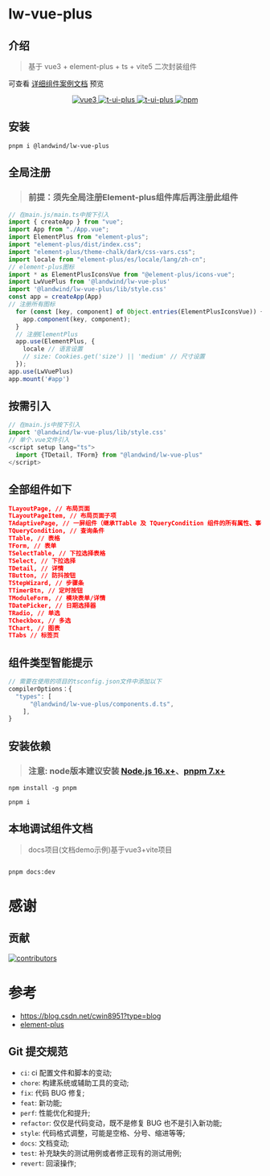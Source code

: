 # lw-vue-plus

## 介绍

> 基于 vue3 + element-plus + ts + vite5 二次封装组件

可查看 [详细组件案例文档](https://wocwin.github.io/t-ui-plus/) 预览

<p align="center">
  <a href="https://github.com/vuejs/vue" target="_blank">
    <img src="https://img.shields.io/badge/vue-3.2.36-brightgreen.svg" alt="vue3">
  </a>
  <a href="https://gitee.com/wocwin/t-ui-plus/stargazers" target="_blank">
    <img src="https://gitee.com/wocwin/t-ui-plus/badge/star.svg?theme=dark" alt="t-ui-plus">
  </a>
   <a href="https://github.com/wocwin/t-ui-plus/stargazers" target="_blank">
    <img src="https://img.shields.io/github/stars/Twtcer/lw-vue-plus.svg" alt="t-ui-plus">
  </a>
   <a href="https://www.npmjs.com/package/@landwind/t-ui-plus" target="_blank">
      <img alt="npm" src="https://img.shields.io/npm/v/@landwind/lw-vue-plus.svg" />
    </a>
</p>
 
## 安装

```shell
pnpm i @landwind/lw-vue-plus
```

## 全局注册

> ### 前提：须先全局注册Element-plus组件库后再注册此组件

```js
// 在main.js/main.ts中按下引入
import { createApp } from "vue";
import App from "./App.vue";
import ElementPlus from "element-plus";
import "element-plus/dist/index.css";
import "element-plus/theme-chalk/dark/css-vars.css";
import locale from "element-plus/es/locale/lang/zh-cn";
// element-plus图标
import * as ElementPlusIconsVue from "@element-plus/icons-vue";
import LwVuePlus from '@landwind/lw-vue-plus'
import '@landwind/lw-vue-plus/lib/style.css'
const app = createApp(App)
// 注册所有图标
  for (const [key, component] of Object.entries(ElementPlusIconsVue)) {
    app.component(key, component);
  }
  // 注册ElementPlus
  app.use(ElementPlus, {
    locale // 语言设置
    // size: Cookies.get('size') || 'medium' // 尺寸设置
  });
app.use(LwVuePlus)
app.mount('#app')
```

## 按需引入

```js
// 在main.js中按下引入
import '@landwind/lw-vue-plus/lib/style.css'
// 单个.vue文件引入
<script setup lang="ts">
  import {TDetail, TForm} from "@landwind/lw-vue-plus"
</script>
```
## 全部组件如下
```json
TLayoutPage, // 布局页面
TLayoutPageItem, // 布局页面子项
TAdaptivePage, // 一屏组件（继承TTable 及 TQueryCondition 组件的所有属性、事件、插槽、方法）
TQueryCondition, // 查询条件
TTable, // 表格
TForm, // 表单
TSelectTable, // 下拉选择表格
TSelect, // 下拉选择
TDetail, // 详情
TButton, // 防抖按钮
TStepWizard, // 步骤条
TTimerBtn, // 定时按钮
TModuleForm, // 模块表单/详情
TDatePicker, // 日期选择器
TRadio, // 单选
TCheckbox, // 多选
TChart, // 图表
TTabs // 标签页
```
 
## 组件类型智能提示

```js
// 需要在使用的项目的tsconfig.json文件中添加以下
compilerOptions：{
  "types": [
      "@landwind/lw-vue-plus/components.d.ts",
    ],
}

``` 
## 安装依赖
> ### 注意: node版本建议安装 [Node.js 16.x+](https://nodejs.org/en)、[pnpm 7.x+](https://github.com/pnpm/pnpm/)

```shell
npm install -g pnpm

pnpm i 

```

## 本地调试组件文档
> docs项目(文档demo示例)基于vue3+vite项目

```shell

pnpm docs:dev

```

# 感谢

## 贡献

<a href="https://github.com/wocwin/t-ui-plus/graphs/contributors">
  <img src="https://contrib.rocks/image?repo=wocwin/t-ui-plus" alt="contributors" />
</a>

 # 参考
- https://blog.csdn.net/cwin8951?type=blog
- [element-plus](https://github.com/element-plus/element-plus)

## Git 提交规范

- `ci`: ci 配置文件和脚本的变动;
- `chore`: 构建系统或辅助工具的变动;
- `fix`: 代码 BUG 修复;
- `feat`: 新功能;
- `perf`: 性能优化和提升;
- `refactor`: 仅仅是代码变动，既不是修复 BUG 也不是引入新功能;
- `style`: 代码格式调整，可能是空格、分号、缩进等等;
- `docs`: 文档变动;
- `test`: 补充缺失的测试用例或者修正现有的测试用例;
- `revert`: 回滚操作;

